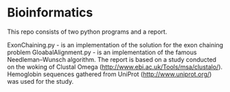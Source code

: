 # Bioinformatics

This repo consists of two python programs and a report.

ExonChaining.py - is an implementation of the solution for the exon chaining problem
GloabalAlignment.py - is an implementation of the famous Needleman–Wunsch algorithm. 
The report is based on a study conducted on the woking of Clustal Omega (http://www.ebi.ac.uk/Tools/msa/clustalo/). 
Hemoglobin sequences gathered from UniProt (http://www.uniprot.org/) was used for the study.


